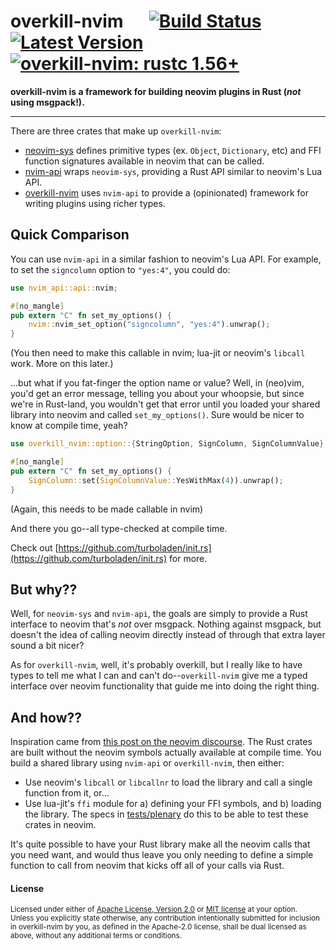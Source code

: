 # overkill-nvim &emsp; [![Build Status]][actions] [![Latest Version]][crates.io] [![overkill-nvim: rustc 1.56+]][Rust 1.56]

[Build Status]: https://img.shields.io/github/workflow/status/turboladen/neovim-rust/Testing/develop
[actions]: https://github.com/turboladen/neovim-rust/actions?query=branch%3Adevelop
[Latest Version]: https://img.shields.io/crates/v/overkill-nvim.svg
[crates.io]: https://crates.io/crates/overkill-nvim
[overkill-nvim: rustc 1.56+]: https://img.shields.io/badge/overkill_nvim-rustc_1.56+-lightgray.svg
[Rust 1.56]: https://blog.rust-lang.org/2021/10/21/Rust-1.56.0.html

**overkill-nvim is a framework for building neovim plugins in Rust (*not* using msgpack!).**

---

There are three crates that make up `overkill-nvim`:

- [neovim-sys](neovim-sys) defines primitive types (ex. `Object`, `Dictionary`, etc) and FFI
  function signatures available in neovim that can be called.
- [nvim-api](nvim-api) wraps `neovim-sys`, providing a Rust API similar to neovim's Lua API.
- [overkill-nvim](overkill-nvim) uses `nvim-api` to provide a (opinionated) framework for writing
  plugins using richer types.

## Quick Comparison

You can use `nvim-api` in a similar fashion to neovim's Lua API. For example, to set the
`signcolumn` option to `"yes:4"`, you could do:

```rust
use nvim_api::api::nvim;

#[no_mangle]
pub extern "C" fn set_my_options() {
    nvim::nvim_set_option("signcolumn", "yes:4").unwrap();
}
```

(You then need to make this callable in nvim; lua-jit or neovim's `libcall` work. More on this
later.)

...but what if you fat-finger the option name or value? Well, in (neo)vim, you'd get an error
message, telling you about your whoopsie, but since we're in Rust-land, you wouldn't get that error
until you loaded your shared library into neovim and called `set_my_options()`. Sure would be nicer
to know at compile time, yeah?

```rust
use overkill_nvim::option::{StringOption, SignColumn, SignColumnValue};

#[no_mangle]
pub extern "C" fn set_my_options() {
    SignColumn::set(SignColumnValue::YesWithMax(4)).unwrap();
}
```

(Again, this needs to be made callable in nvim)

And there you go--all type-checked at compile time.

Check out [https://github.com/turboladen/init.rs](https://github.com/turboladen/init.rs) for more.

## But why??

Well, for `neovim-sys` and `nvim-api`, the goals are simply to provide a Rust interface to neovim
that's _not_ over msgpack. Nothing against msgpack, but doesn't the idea of calling neovim directly
instead of through that extra layer sound a bit nicer?

As for `overkill-nvim`, well, it's probably overkill, but I really like to have types to tell me
what I can and can't do--`overkill-nvim` give me a typed interface over neovim functionality that
guide me into doing the right thing.

## And how??

Inspiration came from [this post on the neovim
discourse](https://neovim.discourse.group/t/calling-neovim-internal-functions-with-luajit-ffi-and-rust/165/9). The Rust crates are built without the neovim symbols actually available at compile time. You build a shared library using `nvim-api` or `overkill-nvim`, then either:

- Use neovim's `libcall` or `libcallnr` to load the library and call a single function from it,
  or...
- Use lua-jit's `ffi` module for a) defining your FFI symbols, and b) loading the library.
  The specs in [tests/plenary](tests/plenary) do this to be able to test these crates in neovim.

It's quite possible to have your Rust library make all the neovim calls that you need want, and
would thus leave you only needing to define a simple function to call from neovim that kicks off all
of your calls via Rust.

#### License

<sup>
Licensed under either of <a href="LICENSE-APACHE">Apache License, Version
2.0</a> or <a href="LICENSE-MIT">MIT license</a> at your option.
</sup>

<br>

<sub>
Unless you explicitly state otherwise, any contribution intentionally submitted
for inclusion in overkill-nvim by you, as defined in the Apache-2.0 license, shall be
dual licensed as above, without any additional terms or conditions.
</sub>
